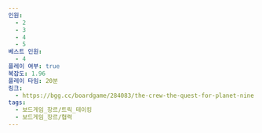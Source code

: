```yaml
---
인원:
  - 2
  - 3
  - 4
  - 5
베스트 인원:
  - 4
플레이 여부: true
복잡도: 1.96
플레이 타임: 20분
링크:
  - https://bgg.cc/boardgame/284083/the-crew-the-quest-for-planet-nine
tags:
  - 보드게임_장르/트릭_테이킹
  - 보드게임_장르/협력
---
```

